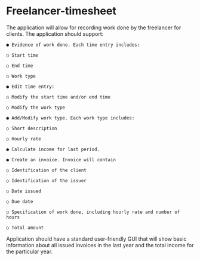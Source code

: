 # Freelancer-timesheet
The application will allow for recording work done by the freelancer for clients. The
application should support:

    ● Evidence of work done. Each time entry includes:
    
    ○ Start time
    
    ○ End time
        
    ○ Work type
    
    ● Edit time entry:

    ○ Modify the start time and/or end time

    ○ Modify the work type

    ● Add/Modify work type. Each work type includes:

    ○ Short description

    ○ Hourly rate

    ● Calculate income for last period.

    ● Create an invoice. Invoice will contain

    ○ Identification of the client

    ○ Identification of the issuer

    ○ Date issued

    ○ Due date

    ○ Specification of work done, including hourly rate and number of hours

    ○ Total amount

Application should have a standard user-friendly GUI that will show basic information
about all issued invoices in the last year and the total income for the particular year.
